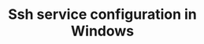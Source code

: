 ---
menu:
  sidebar:
    identifier: Configuracion_servicio_ssh_en_Windows
    name: Ssh service in Windows
    parent: sistemas
    weight: 0
title: Ssh service configuration in Windows
---